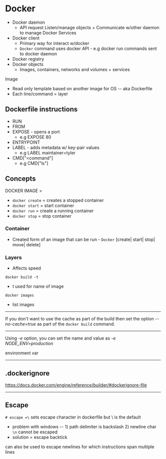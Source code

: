 # Docker

* Docker daemon 
  * API request Listen/manage objects + Communicate w/other daemon to manage Docker Services 
* Docker client 
  * Primary way for interact w/docker
  * ``Docker`` command uses docker API - e.g docker run commands sent to docker daemon
* Docker registry
* Docker objects
  * Images, containers, networks and volumes + services

Image

* Read only template based on another image for OS -- aka Dockerfile 
* Each line/command = layer 

## Dockerfile instructions 

* RUN
* FROM
* EXPOSE - opens a port
  * e.g EXPOSE 80
* ENTRYPOINT
* LABEL - adds metadata w/ key-pair values 
  * e.g LABEL maintainer=tyler
* CMD["<command"] 
  * e.g CMD["ls"]

## Concepts

DOCKER IMAGE > 

* ``docker create`` = creates a stopped container 
* ``docker start`` = start container
* ``docker run`` = create a running container
* ``docker stop`` = stop container 

### Container 

* Created form of an image that can be run - ``Docker`` [create| start| stop| move| delete] 

### Layers

* Affects speed 



``docker build -t``

* t used for name of image

``docker images``

* list images

---

If you don't want to use the cache as part of the build then set the option *--no-cache=true* as part of the `docker build` command.

---

Using *-e* option, you can set the name and value as *-e NODE_ENV=production*

environment var

---

## .dockerignore

https://docs.docker.com/engine/reference/builder/#dockerignore-file

---

## Escape 

``# escape =\`` sets escape character in dockerfile but \ is the default 

* problem with windows -- 1) path delimiter is backslash 2) newline char ``\n`` cannot be escaped
* solution = escape backtick

can also be used to escape newlines for which instructions span multiple lines 